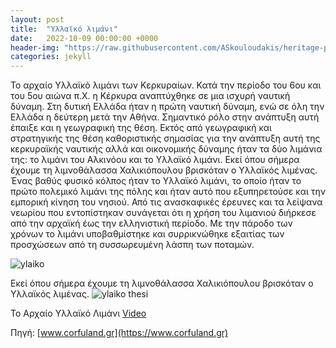 ```yaml
---
layout: post
title:  "Υλλαϊκό λιμάνι"
date:   2022-10-09 00:00:00 +0000
header-img: "https://raw.githubusercontent.com/ASkouloudakis/heritage-promotion/master/assets/images/illaiko-limani.png"
categories: jekyll
---
```

Το αρχαίο Υλλαϊκό λιμάνι των Κερκυραίων.
Κατά την περίοδο του 6ου και του 5ου αιώνα π.Χ. η Κέρκυρα αναπτύχθηκε σε μια ισχυρή ναυτική δύναμη. Στη δυτική Ελλάδα ήταν η πρώτη ναυτική δύναμη, ενώ σε όλη την Ελλάδα η δεύτερη μετά την Αθήνα. Σημαντικό ρόλο στην ανάπτυξη αυτή έπαιξε και η γεωγραφική της θέση. Εκτός από γεωγραφική και στρατηγικής της θέση καθοριστικής σημασίας για την ανάπτυξη αυτή της κερκυραϊκής ναυτικής αλλά και οικονομικής δύναμης ήταν τα δύο λιμάνια της: το λιμάνι του Αλκινόου και το Υλλαϊκό λιμάνι. Εκεί όπου σήμερα έχουμε τη λιμνοθάλασσα Χαλικιόπουλου βρισκόταν ο Υλλαϊκός λιμένας. Ένας βαθύς φυσικό κόλπος ήταν το Υλλαϊκό λιμάνι, το οποίο ήταν το πρώτο πολεμικό λιμάνι της πόλης και ήταν αυτό που εξυπηρετούσε και την εμπορική κίνηση του νησιού.  Από τις ανασκαφικές έρευνες και τα λείψανα νεωρίου που εντοπίστηκαν συνάγεται ότι η χρήση του λιμανιού διήρκεσε από την αρχαϊκή έως την ελληνιστική περίοδο. Με την πάροδο των χρόνων το λιμάνι υποβαθμίστηκε και συρρικνώθηκε  εξαιτίας των προσχώσεων από τη συσσωρευμένη λάσπη των ποταμών.

![ylaiko](https://user-images.githubusercontent.com/103204779/199720235-6dcd61c1-6523-4fec-aeff-bc571144eeec.PNG)

Εκεί όπου σήμερα έχουμε τη λιμνοθάλασσα Χαλικιόπουλου βρισκόταν ο Υλλαϊκός λιμένας.
![ylaiko thesi](https://user-images.githubusercontent.com/103204779/199720690-a852d237-e584-46d4-a3ad-5d142c825c0f.PNG)

Το Αρχαίο Υλλαϊκό Λιμάνι [Video](https://www.youtube.com/watch?v=6ky-6Yp8OWc&t=26s)

Πηγή: [www.corfuland.gr](https://www.corfuland.gr)
